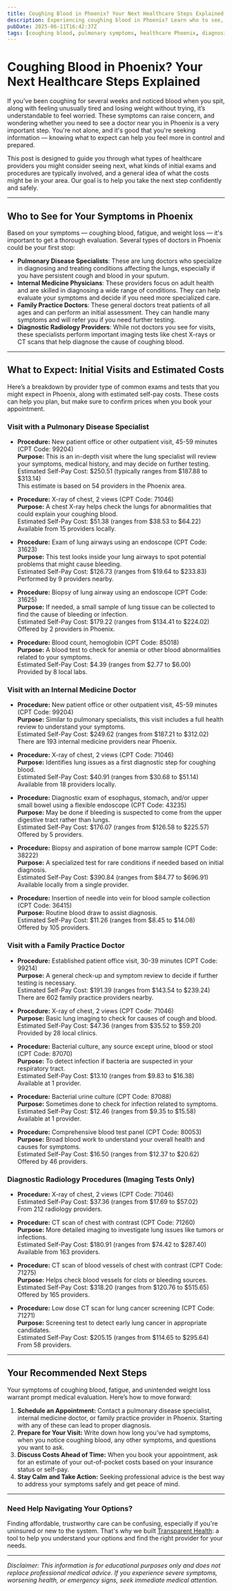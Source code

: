 ```yaml
---
title: Coughing Blood in Phoenix? Your Next Healthcare Steps Explained  
description: Experiencing coughing blood in Phoenix? Learn who to see, what tests to expect, and estimated costs to guide your next healthcare steps.  
pubDate: 2025-06-11T16:42:37Z
tags: [coughing blood, pulmonary symptoms, healthcare Phoenix, diagnosis, medical costs]  
---
```


# Coughing Blood in Phoenix? Your Next Healthcare Steps Explained

If you've been coughing for several weeks and noticed blood when you spit, along with feeling unusually tired and losing weight without trying, it’s understandable to feel worried. These symptoms can raise concern, and wondering whether you need to see a doctor near you in Phoenix is a very important step. You're not alone, and it's good that you're seeking information — knowing what to expect can help you feel more in control and prepared.

This post is designed to guide you through what types of healthcare providers you might consider seeing next, what kinds of initial exams and procedures are typically involved, and a general idea of what the costs might be in your area. Our goal is to help you take the next step confidently and safely.

---

## Who to See for Your Symptoms in Phoenix

Based on your symptoms — coughing blood, fatigue, and weight loss — it's important to get a thorough evaluation. Several types of doctors in Phoenix could be your first stop:

- **Pulmonary Disease Specialists**: These are lung doctors who specialize in diagnosing and treating conditions affecting the lungs, especially if you have persistent cough and blood in your sputum.
- **Internal Medicine Physicians**: These providers focus on adult health and are skilled in diagnosing a wide range of conditions. They can help evaluate your symptoms and decide if you need more specialized care.
- **Family Practice Doctors**: These general doctors treat patients of all ages and can perform an initial assessment. They can handle many symptoms and will refer you if you need further testing.
- **Diagnostic Radiology Providers**: While not doctors you see for visits, these specialists perform important imaging tests like chest X-rays or CT scans that help diagnose the cause of coughing blood.

---

## What to Expect: Initial Visits and Estimated Costs

Here’s a breakdown by provider type of common exams and tests that you might expect in Phoenix, along with estimated self-pay costs. These costs can help you plan, but make sure to confirm prices when you book your appointment.

### Visit with a Pulmonary Disease Specialist

- **Procedure:** New patient office or other outpatient visit, 45-59 minutes (CPT Code: 99204)  
  **Purpose:** This is an in-depth visit where the lung specialist will review your symptoms, medical history, and may decide on further testing.  
  Estimated Self-Pay Cost: $250.51 (typically ranges from $187.88 to $313.14)  
  This estimate is based on 54 providers in the Phoenix area.

- **Procedure:** X-ray of chest, 2 views (CPT Code: 71046)  
  **Purpose:** A chest X-ray helps check the lungs for abnormalities that could explain your coughing blood.  
  Estimated Self-Pay Cost: $51.38 (ranges from $38.53 to $64.22)  
  Available from 15 providers locally.

- **Procedure:** Exam of lung airways using an endoscope (CPT Code: 31623)  
  **Purpose:** This test looks inside your lung airways to spot potential problems that might cause bleeding.  
  Estimated Self-Pay Cost: $126.73 (ranges from $19.64 to $233.83)  
  Performed by 9 providers nearby.

- **Procedure:** Biopsy of lung airway using an endoscope (CPT Code: 31625)  
  **Purpose:** If needed, a small sample of lung tissue can be collected to find the cause of bleeding or infection.  
  Estimated Self-Pay Cost: $179.22 (ranges from $134.41 to $224.02)  
  Offered by 2 providers in Phoenix.

- **Procedure:** Blood count, hemoglobin (CPT Code: 85018)  
  **Purpose:** A blood test to check for anemia or other blood abnormalities related to your symptoms.  
  Estimated Self-Pay Cost: $4.39 (ranges from $2.77 to $6.00)  
  Provided by 8 local labs.

### Visit with an Internal Medicine Doctor

- **Procedure:** New patient office or other outpatient visit, 45-59 minutes (CPT Code: 99204)  
  **Purpose:** Similar to pulmonary specialists, this visit includes a full health review to understand your symptoms.  
  Estimated Self-Pay Cost: $249.62 (ranges from $187.21 to $312.02)  
  There are 193 internal medicine providers near Phoenix.

- **Procedure:** X-ray of chest, 2 views (CPT Code: 71046)  
  **Purpose:** Identifies lung issues as a first diagnostic step for coughing blood.  
  Estimated Self-Pay Cost: $40.91 (ranges from $30.68 to $51.14)  
  Available from 18 providers locally.

- **Procedure:** Diagnostic exam of esophagus, stomach, and/or upper small bowel using a flexible endoscope (CPT Code: 43235)  
  **Purpose:** May be done if bleeding is suspected to come from the upper digestive tract rather than lungs.  
  Estimated Self-Pay Cost: $176.07 (ranges from $126.58 to $225.57)  
  Offered by 5 providers.

- **Procedure:** Biopsy and aspiration of bone marrow sample (CPT Code: 38222)  
  **Purpose:** A specialized test for rare conditions if needed based on initial diagnosis.  
  Estimated Self-Pay Cost: $390.84 (ranges from $84.77 to $696.91)  
  Available locally from a single provider.

- **Procedure:** Insertion of needle into vein for blood sample collection (CPT Code: 36415)  
  **Purpose:** Routine blood draw to assist diagnosis.  
  Estimated Self-Pay Cost: $11.26 (ranges from $8.45 to $14.08)  
  Offered by 105 providers.

### Visit with a Family Practice Doctor

- **Procedure:** Established patient office visit, 30-39 minutes (CPT Code: 99214)  
  **Purpose:** A general check-up and symptom review to decide if further testing is necessary.  
  Estimated Self-Pay Cost: $191.39 (ranges from $143.54 to $239.24)  
  There are 602 family practice providers nearby.

- **Procedure:** X-ray of chest, 2 views (CPT Code: 71046)  
  **Purpose:** Basic lung imaging to check for causes of cough and blood.  
  Estimated Self-Pay Cost: $47.36 (ranges from $35.52 to $59.20)  
  Provided by 28 local clinics.

- **Procedure:** Bacterial culture, any source except urine, blood or stool (CPT Code: 87070)  
  **Purpose:** To detect infection if bacteria are suspected in your respiratory tract.  
  Estimated Self-Pay Cost: $13.10 (ranges from $9.83 to $16.38)  
  Available at 1 provider.

- **Procedure:** Bacterial urine culture (CPT Code: 87088)  
  **Purpose:** Sometimes done to check for infection related to symptoms.  
  Estimated Self-Pay Cost: $12.46 (ranges from $9.35 to $15.58)  
  Available at 1 provider.

- **Procedure:** Comprehensive blood test panel (CPT Code: 80053)  
  **Purpose:** Broad blood work to understand your overall health and causes for symptoms.  
  Estimated Self-Pay Cost: $16.50 (ranges from $12.37 to $20.62)  
  Offered by 46 providers.

### Diagnostic Radiology Procedures (Imaging Tests Only)

- **Procedure:** X-ray of chest, 2 views (CPT Code: 71046)  
  Estimated Self-Pay Cost: $37.36 (ranges from $17.69 to $57.02)  
  From 212 radiology providers.

- **Procedure:** CT scan of chest with contrast (CPT Code: 71260)  
  **Purpose:** More detailed imaging to investigate lung issues like tumors or infections.  
  Estimated Self-Pay Cost: $180.91 (ranges from $74.42 to $287.40)  
  Available from 163 providers.

- **Procedure:** CT scan of blood vessels of chest with contrast (CPT Code: 71275)  
  **Purpose:** Helps check blood vessels for clots or bleeding sources.  
  Estimated Self-Pay Cost: $318.20 (ranges from $120.76 to $515.65)  
  Offered by 165 providers.

- **Procedure:** Low dose CT scan for lung cancer screening (CPT Code: 71271)  
  **Purpose:** Screening test to detect early lung cancer in appropriate candidates.  
  Estimated Self-Pay Cost: $205.15 (ranges from $114.65 to $295.64)  
  From 58 providers.

---

## Your Recommended Next Steps

Your symptoms of coughing blood, fatigue, and unintended weight loss warrant prompt medical evaluation. Here’s how to move forward:

1. **Schedule an Appointment:** Contact a pulmonary disease specialist, internal medicine doctor, or family practice provider in Phoenix. Starting with any of these can lead to proper diagnosis.
2. **Prepare for Your Visit:** Write down how long you've had symptoms, when you notice coughing blood, any other symptoms, and questions you want to ask.
3. **Discuss Costs Ahead of Time:** When you book your appointment, ask for an estimate of your out-of-pocket costs based on your insurance status or self-pay.
4. **Stay Calm and Take Action:** Seeking professional advice is the best way to address your symptoms safely and get peace of mind.

---

### Need Help Navigating Your Options?

Finding affordable, trustworthy care can be confusing, especially if you're uninsured or new to the system. That's why we built [Transparent Health](https://transparenthealth.ai): a tool to help you understand your options and find the right provider for your needs.

---

*Disclaimer: This information is for educational purposes only and does not replace professional medical advice. If you experience severe symptoms, worsening health, or emergency signs, seek immediate medical attention.*